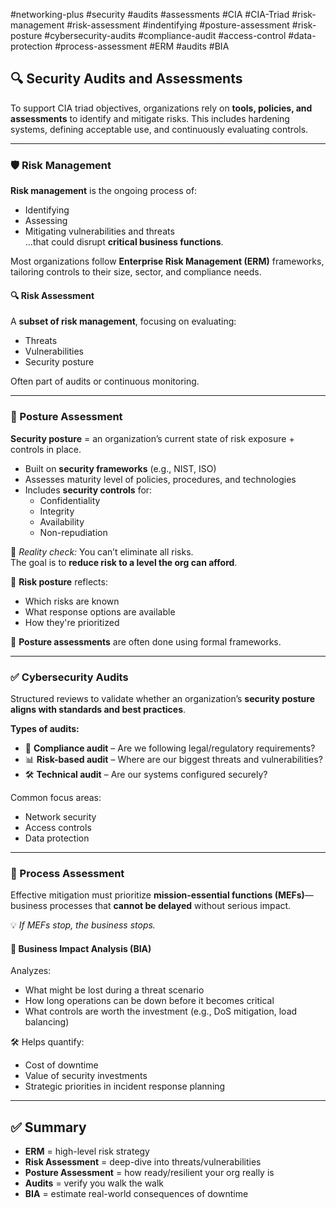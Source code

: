 #networking-plus #security #audits #assessments #CIA #CIA-Triad #risk-management #risk-assessment #indentifying #posture-assessment #risk-posture #cybersecurity-audits #compliance-audit #access-control #data-protection #process-assessment #ERM #audits #BIA 

## 🔍 Security Audits and Assessments

To support CIA triad objectives, organizations rely on **tools, policies, and assessments** to identify and mitigate risks. This includes hardening systems, defining acceptable use, and continuously evaluating controls.

---

### 🛡️ Risk Management

**Risk management** is the ongoing process of:

- Identifying
- Assessing
- Mitigating vulnerabilities and threats  
...that could disrupt **critical business functions**.

Most organizations follow **Enterprise Risk Management (ERM)** frameworks, tailoring controls to their size, sector, and compliance needs.

#### 🔍 Risk Assessment
A **subset of risk management**, focusing on evaluating:
- Threats
- Vulnerabilities
- Security posture

Often part of audits or continuous monitoring.

---

### 🧱 Posture Assessment

**Security posture** = an organization’s current state of risk exposure + controls in place.

- Built on **security frameworks** (e.g., NIST, ISO)
- Assesses maturity level of policies, procedures, and technologies
- Includes **security controls** for:
  - Confidentiality
  - Integrity
  - Availability
  - Non-repudiation

🧠 *Reality check:* You can’t eliminate all risks.  
The goal is to **reduce risk to a level the org can afford**.

🧮 **Risk posture** reflects:
- Which risks are known
- What response options are available
- How they're prioritized

📐 **Posture assessments** are often done using formal frameworks.

---

### ✅ Cybersecurity Audits

Structured reviews to validate whether an organization’s **security posture aligns with standards and best practices**.

**Types of audits:**
- 🧾 **Compliance audit** – Are we following legal/regulatory requirements?
- 📊 **Risk-based audit** – Where are our biggest threats and vulnerabilities?
- 🛠️ **Technical audit** – Are our systems configured securely?

Common focus areas:
- Network security
- Access controls
- Data protection

---

### 🔄 Process Assessment

Effective mitigation must prioritize **mission-essential functions (MEFs)**—business processes that **cannot be delayed** without serious impact.

💡 *If MEFs stop, the business stops.*

#### 🧠 Business Impact Analysis (BIA)
Analyzes:
- What might be lost during a threat scenario
- How long operations can be down before it becomes critical
- What controls are worth the investment (e.g., DoS mitigation, load balancing)

🛠️ Helps quantify:
- Cost of downtime
- Value of security investments
- Strategic priorities in incident response planning

---

## ✅ Summary

- **ERM** = high-level risk strategy
- **Risk Assessment** = deep-dive into threats/vulnerabilities
- **Posture Assessment** = how ready/resilient your org really is
- **Audits** = verify you walk the walk
- **BIA** = estimate real-world consequences of downtime

